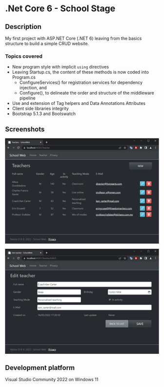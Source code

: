 # .Net Core 6 - School Stage

## Description
My first project with ASP.NET Core (.NET 6) leaving from the basics structure to build a simple CRUD website.

### Topics covered

- New program style with implicit `using` directives
- Leaving Startup.cs, the content of these methods is now coded into Program.cs
  - ConfigureServices() for registration services for dependency injection, and
  - Configure(), to delineate the order and structure of the middleware pipeline
- Use and extension of Tag helpers and Data Annotations Attributes
- Client side libraries integrity
- Bootstrap 5.1.3 and Bootswatch

## Screenshots
![Index - Screenshot](/assets/index.png "Teachers Index - Screenshot")

![Edit - Screenshot](/assets/edit.png "Edit a Teacher - Screenshot")

## Development platform

Visual Studio Community 2022  on Windows 11
